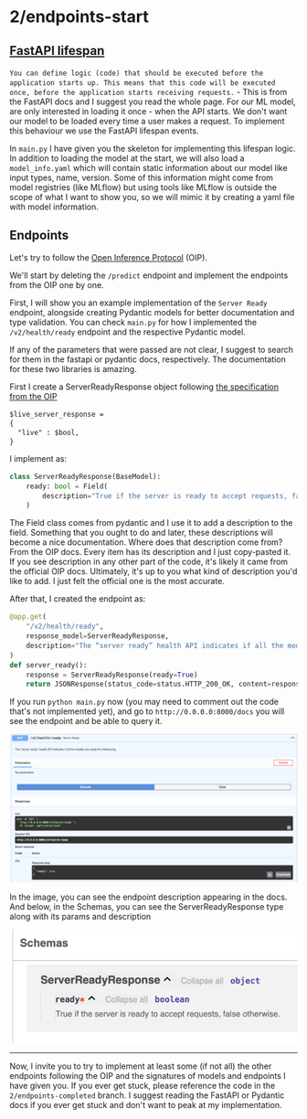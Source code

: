 # 2/endpoints-start

## [FastAPI lifespan](https://fastapi.tiangolo.com/advanced/events/#lifespan)

`You can define logic (code) that should be executed before the application starts up. This means that this code will be executed once, before the application starts receiving requests.` - This is from the FastAPI docs and I suggest you read the whole page. For our ML model, are only interested in loading it once - when the API starts. We don't want our model to be loaded every time a user makes a request. To implement this behaviour we use the FastAPI lifespan events. 

In `main.py` I have given you the skeleton for implementing this lifespan logic. In addition to loading the model at the start, we will also load a `model_info.yaml` which will contain static information about our model like input types, name, version. Some of this information might come from model registries (like MLflow) but using tools like MLflow is outside the scope of what I want to show you, so we will mimic it by creating a yaml file with model information. 

## Endpoints

Let's try to follow the [Open Inference Protocol](https://kserve.github.io/website/latest/modelserving/data_plane/v2_protocol/#httprest) (OIP).

We'll start by deleting the `/predict` endpoint and implement the endpoints from the OIP one by one.

First, I will show you an example implementation of the `Server Ready` endpoint, alongside creating Pydantic models for better documentation and type validation. You can check `main.py` for how I implemented the `/v2/health/ready` endpoint and the respective Pydantic model.

If any of the parameters that were passed are not clear, I suggest to search for them in the fastapi or pydantic docs, respectively. The documentation for these two libraries is amazing. 

First I create a ServerReadyResponse object following [the specification from the OIP](https://kserve.github.io/website/latest/modelserving/data_plane/v2_protocol/#server-live-response-json-objet)

```
$live_server_response =
{
  "live" : $bool,
}
```

I implement as:

```python
class ServerReadyResponse(BaseModel):
    ready: bool = Field(
        description="True if the server is ready to accept requests, false otherwise."
    )
```

The Field class comes from pydantic and I use it to add a description to the field. Something that you ought to do and later, these descriptions will become a nice documentation. Where does that description come from? From the OIP docs. Every item has its description and I just copy-pasted it. If you see description in any other part of the code, it's likely it came from the official OIP docs. Ultimately, it's up to you what kind of description you'd like to add. I just felt the official one is the most accurate. 

After that, I created the endpoint as:

```python
@app.get(
    "/v2/health/ready",
    response_model=ServerReadyResponse,
    description="The “server ready” health API indicates if all the models are ready for inferencing.",
)
def server_ready():
    response = ServerReadyResponse(ready=True)
    return JSONResponse(status_code=status.HTTP_200_OK, content=response.model_dump())
```

If you run `python main.py` now (you may need to comment out the code that's not implemented yet), and go to `http://0.0.0.0:8000/docs` you will see the endpoint and be able to query it.

![server_ready](example.png)

In the image, you can see the endpoint description appearing in the docs. And below, in the Schemas, you can see the ServerReadyResponse type along with its params and description

![schemas_example](schemas_ex.png)


--------------------

Now, I invite you to try to implement at least some (if not all) the other endpoints following the OIP and the signatures of models and endpoints I have given you. If you ever get stuck, please reference the code in the `2/endpoints-completed` branch. I suggest reading the FastAPI or Pydantic docs if you ever get stuck and don't want to peak at my implementation.
